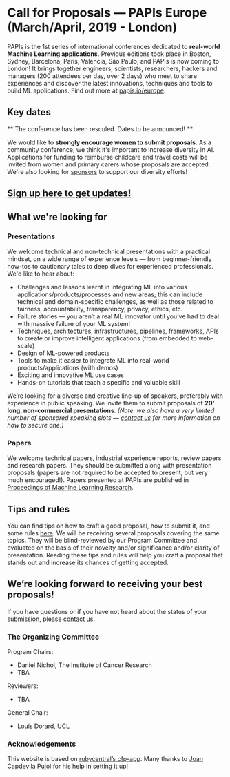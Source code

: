 # Call for Proposals — PAPIs Europe (March/April, 2019 - London)

PAPIs is the 1st series of international conferences dedicated to **real-world Machine Learning applications**. Previous editions took place in Boston, Sydney, Barcelona, Paris, Valencia, São Paulo, and PAPIs is now coming to London! It brings together engineers, scientists, researchers, hackers and managers (200 attendees per day, over 2 days) who meet to share experiences and discover the latest innovations, techniques and tools to build ML applications. Find out more at [papis.io/europe](http://www.papis.io/europe).

## Key dates

** The conference has been resculed. Dates to be announced! **

<!--
- **January 16** (23:59 GMT): Call for Proposals closes
- **January 30**: Notifications of acceptance/rejection due
- **last week of March or first week of April**: Conference takes place in London
- **June 4**: Paper submissions due
- **June 25**: First round of feedback due
- **July 9**: Submissions due incorporating first round of feedback
- **July 23**: Complete editor reviews due
-->
We would like to **strongly encourage women to submit proposals**. As a community conference, we think it's important to increase diversity in AI. Applications for funding to reimburse childcare and travel costs will be invited from women and primary carers whose proposals are accepted. We're also looking for [sponsors](http://papis.io/sponsoring) to support our diversity efforts!

## [Sign up here to get updates!](http://www.papis.io/#updates)

## What we're looking for

### Presentations

We welcome technical and non-technical presentations with a practical mindset, on a wide range of experience levels — from beginner-friendly how-tos to cautionary tales to deep dives for experienced professionals. We'd like to hear about:

- Challenges and lessons learnt in integrating ML into various applications/products/processes and new areas; this can include technical and domain-specific challenges, as well as those related to fairness, accountability, transparency, privacy, ethics, etc.
- Failure stories — you aren’t a real ML innovator until you’ve had to deal with massive failure of your ML system!
- Techniques, architectures, infrastructures, pipelines, frameworks, APIs to create or improve intelligent applications (from embedded to web-scale)
- Design of ML-powered products
- Tools to make it easier to integrate ML into real-world products/applications (with demos)
- Exciting and innovative ML use cases
- Hands-on tutorials that teach a specific and valuable skill

We’re looking for a diverse and creative line-up of speakers, preferably with experience in public speaking. We invite them to submit proposals of **20' long,  non-commercial presentations**. _(Note: we also have a very limited number of sponsored speaking slots — [contact us](mailto:sponsoring@papis.io) for more information on how to secure one.)_

### Papers

We welcome technical papers, industrial experience reports, review papers and research papers. They should be submitted along with presentation proposals (papers are not required to be accepted to present, but very much encouraged!). Papers presented at PAPIs are published in [Proceedings of Machine Learning Research](http://proceedings.mlr.press/).
<!---
### Startups

PAPIs hosts the world's 1st startup competition where participants are judged by an AI on stage — not a human jury. We're looking for new startups that have AI / ML at their core. Selected startups will be able to present and exhibit at the conference. Applications should be made via a [separate platform](https://docs.google.com/forms/d/e/1FAIpQLScnnDQmDfxLFQBMnKRMlIxXQQZFjBKquhVsexgWxtEMxdishQ/viewform).
-->
## Tips and rules

You can find tips on how to craft a good proposal, how to submit it, and some rules [here](https://github.com/PAPIsdotio/general/blob/master/cfp-tips-rules.md). We will be receiving several proposals covering the same topics. They will be blind-reviewed by our Program Committee and evaluated on the basis of their novelty and/or significance and/or clarity of presentation. Reading these tips and rules will help you craft a proposal that stands out and increase its chances of getting accepted.

## We’re looking forward to receiving your best proposals!

If you have questions or if you have not heard about the status of your submission, please [contact us](mailto:19europe-program@papis.mailclark.ai).

### The Organizing Committee

Program Chairs:

- Daniel Nichol, The Institute of Cancer Research
- TBA

Reviewers:

- TBA
<!--
- Matthew Higgs, Glasgow AI
- Jorie Koster-Hale, Dataiku
- Pierre Gutierrez, Scortex
- Daniel Nichol, Institute of Cancer Research - University of London
- David Alejandro Perdomo Meza, Football Whispers
- Charles Parker, BigML
- Felipe Leno da Silva, Universidade São Paulo
- Vitor Falleiros, Emprego Ligado
- Ivan Marin, Daitan Group
- Leonardo Noleto, ERCOM
- Vincent Van Steenbergen
- Harlan Harris, WayUp
- Claire Hardgrove, IBM
- Lia Bifano, EPFL
- Alex Casalboni, Cloud Academy
- Nikolas Pontikos, UCL
- Ruben Glatt, Universidade São Paulo
-->
General Chair:

- Louis Dorard, UCL

### Acknowledgements

This website is based on [rubycentral’s cfp-app](https://github.com/rubycentral/cfp-app). Many thanks to [Joan Capdevila Pujol](http://personals.ac.upc.edu/jc/) for his help in setting it up!
